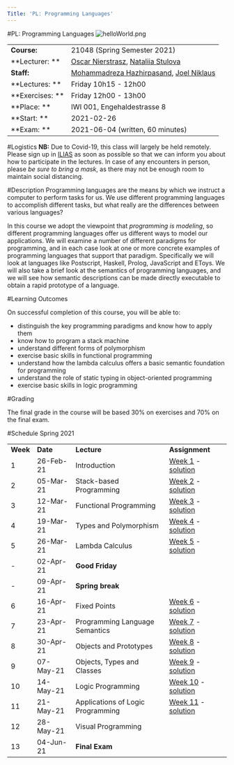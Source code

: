 ```yaml
---
Title: 'PL: Programming Languages'
---
```

#PL: Programming Languages
![helloWorld.png](%assets_url%/files/9d/5akymvewfyzh52u2n8g8hdizjrllfl/helloWorld.png)

| | |
|---|---|
|**Course:**|21048 (Spring Semester 2021)
|**Lecturer: **|[Oscar Nierstrasz](%base_url%/staff/oscar), [Nataliia Stulova](%base_url%/staff/Nataliia-Stulova)
|**Staff:**| [Mohammadreza Hazhirpasand](%base_url%/staff/MohammadrezaHazhirpasand), [Joel Niklaus](https://www.digitale-nachhaltigkeit.unibe.ch/about_us/persons/niklaus_joel/index_eng.html)
|**Lectures: **|Friday 10h15 - 12h00
|**Exercises: **|Friday 12h00 - 13h00
| **Place: **|IWI 001, Engehaldestrasse 8
|**Start: **| 2021-02-26
|**Exam: **| 2021-06-04 (written, 60 minutes)

#Logistics
**NB:** Due to Covid-19, this class will largely be held remotely.
Please sign up in [ILIAS](https://ilias.unibe.ch/goto_ilias3_unibe_crs_1841383.html) as soon as possible so that we can inform you about how to participate in the lectures.
In case of any encounters in person, please *be sure to bring a mask*, as there may not be enough room to maintain social distancing.

#Description
Programming languages are the means by which we instruct a computer to perform tasks for us. We use different programming languages to accomplish different tasks, but what really are the differences between various languages?

In this course we adopt the viewpoint that *programming is modeling*, so different programming languages offer us different ways to model our applications. We will examine a number of different paradigms for programming, and in each case look at one or more concrete examples of programming languages that support that paradigm. Specifically we will look at languages like Postscript, Haskell, Prolog, JavaScript and EToys. We will also take a brief look at the semantics of programming languages, and we will see how semantic descriptions can be made directly executable to obtain a rapid prototype of a language.

#Learning Outcomes

On successful completion of this course, you will be able to:


-  distinguish the key programming paradigms and know how to apply them
-  know how to program a stack machine
-  understand different forms of polymorphism
-  exercise basic skills in functional programming
-  understand how the lambda calculus offers a basic semantic foundation for programming
-  understand the role of static typing in object-oriented programming
-  exercise basic skills in logic programming

#Grading

The final grade in the course will be based 30% on exercises and 70% on the final exam. 

#Schedule Spring 2021

| | | | |
|---|---|---|---|
|	**Week**	|	**Date**	|	**Lecture**	|	**Assignment**
|	1	|	26-Feb-21	|	Introduction	|	[Week 1](%assets_url%/download/lectures/pl-exercise21/Assignment01.pdf) - [solution](%assets_url%/download/lectures/pl-exercise21/Assignment01-solution.pdf)
|	2	|	05-Mar-21	|	Stack-based Programming	|	[Week 2](%assets_url%/download/lectures/pl-exercise21/Assignment02.pdf) - [solution](%assets_url%/download/lectures/pl-exercise21/Assignment02-solution.pdf)
|	3	|	12-Mar-21	|	Functional Programming	| [Week 3](%assets_url%/download/lectures/pl-exercise21/Assignment03.pdf) - [solution](%assets_url%/download/lectures/pl-exercise21/Assignment03-solution.pdf)
|	4	|	19-Mar-21	|	Types and Polymorphism	|	[Week 4](%assets_url%/download/lectures/pl-exercise21/Assignment04.pdf) - [solution](%assets_url%/download/lectures/pl-exercise21/Assignment04-solution.pdf)
|	5	|	26-Mar-21	|	Lambda Calculus	| [Week 5](%assets_url%/download/lectures/pl-exercise21/Assignment05.pdf) - [solution](%assets_url%/download/lectures/pl-exercise21/Assignment05-solution.pdf)
|	-	|	02-Apr-21	|	**Good Friday**
|	-	|	09-Apr-21	|	**Spring break**
|	6	|	16-Apr-21	|	Fixed Points	| [Week 6](%assets_url%/download/lectures/pl-exercise21/Assignment06.pdf) - [solution](%assets_url%/download/lectures/pl-exercise21/Assignment06-solution.pdf)
|	7	|	23-Apr-21	|	Programming Language Semantics	|	[Week 7](%assets_url%/download/lectures/pl-exercise21/Assignment07.pdf) - [solution](%assets_url%/download/lectures/pl-exercise21/Assignment07-solution.pdf)
|	8	|	30-Apr-21	|	Objects and Prototypes	| [Week 8](%assets_url%/download/lectures/pl-exercise21/Assignment08.pdf) - [solution](%assets_url%/download/lectures/pl-exercise21/Assignment08-solution.pdf)
|	9	|	07-May-21	|	Objects, Types and Classes	| [Week 9](%assets_url%/download/lectures/pl-exercise21/Assignment09.pdf) - [solution](%assets_url%/download/lectures/pl-exercise21/Assignment09-solution.pdf)
|	10	|	14-May-21	|	Logic Programming	| [Week 10](%assets_url%/download/lectures/pl-exercise21/Assignment10.pdf) - [solution](%assets_url%/download/lectures/pl-exercise21/Assignment10-solution.pdf)
|	11	|	21-May-21	|	Applications of Logic Programming	|[Week 11](%assets_url%/download/lectures/pl-exercise21/Assignment11.pdf?id=1) - [solution](%assets_url%/download/lectures/pl-exercise21/Assignment11-solution.pdf)
|	12	|	28-May-21	|	Visual Programming
|	13	|	04-Jun-21	|	**Final Exam**
